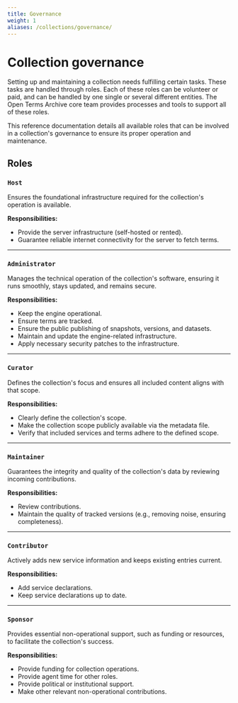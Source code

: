 ```yaml
---
title: Governance
weight: 1
aliases: /collections/governance/
---
```


# Collection governance

Setting up and maintaining a collection needs fulfilling certain tasks. These tasks are handled through roles. Each of these roles can be volunteer or paid, and can be handled by one single or several different entities. The Open Terms Archive core team provides processes and tools to support all of these roles.

This reference documentation details all available roles that can be involved in a collection's governance to ensure its proper operation and maintenance.

## Roles

### `Host`

Ensures the foundational infrastructure required for the collection's operation is available.

**Responsibilities:**

- Provide the server infrastructure (self-hosted or rented).
- Guarantee reliable internet connectivity for the server to fetch terms.

---

### `Administrator`

Manages the technical operation of the collection's software, ensuring it runs smoothly, stays updated, and remains secure.

**Responsibilities:**

- Keep the engine operational.
- Ensure terms are tracked.
- Ensure the public publishing of snapshots, versions, and datasets.
- Maintain and update the engine-related infrastructure.
- Apply necessary security patches to the infrastructure.

---

### `Curator`

Defines the collection's focus and ensures all included content aligns with that scope.

**Responsibilities:**

- Clearly define the collection's scope.
- Make the collection scope publicly available via the metadata file.
- Verify that included services and terms adhere to the defined scope.

---

### `Maintainer`

Guarantees the integrity and quality of the collection's data by reviewing incoming contributions.

**Responsibilities:**

- Review contributions.
- Maintain the quality of tracked versions (e.g., removing noise, ensuring completeness).

---

### `Contributor`

Actively adds new service information and keeps existing entries current.

**Responsibilities:**

- Add service declarations.
- Keep service declarations up to date.

---

### `Sponsor`

Provides essential non-operational support, such as funding or resources, to facilitate the collection's success.

**Responsibilities:**

- Provide funding for collection operations.
- Provide agent time for other roles.
- Provide political or institutional support.
- Make other relevant non-operational contributions.
